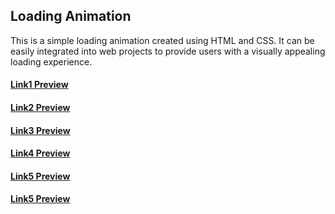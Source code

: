 ## Loading Animation

This is a simple loading animation created using HTML and CSS. It can be easily integrated into web projects to provide users with a visually appealing loading experience.

#### <a href = "https://warm-sunburst-f82e16.netlify.app/" target = "_blank">Link1 Preview</a>            
#### <a href = "https://zesty-douhua-452816.netlify.app/" target = "_blank">Link2 Preview</a>
#### <a href = "https://singular-kheer-46bfdf.netlify.app/" target = "_blank">Link3 Preview</a>
#### <a href = "https://spontaneous-hamster-62ace1.netlify.app/" target = "_blank">Link4 Preview</a>
#### <a href = "https://verdant-starlight-d0ec23.netlify.app/" target = "_blank">Link5 Preview</a>
#### <a href = "https://peppy-raindrop-aed2a2.netlify.app/" target = "_blank">Link5 Preview</a>
